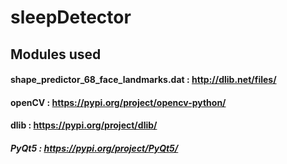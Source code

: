 # sleepDetector
## Modules used
#### shape_predictor_68_face_landmarks.dat : http://dlib.net/files/
#### openCV : https://pypi.org/project/opencv-python/
#### dlib : https://pypi.org/project/dlib/
##### PyQt5 : https://pypi.org/project/PyQt5/
